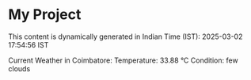 # My Project

This content is dynamically generated in Indian Time (IST): 2025-03-02 17:54:56 IST


Current Weather in Coimbatore:
Temperature: 33.88 °C
Condition: few clouds
